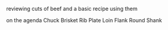 reviewing cuts of beef and a basic recipe using them

on the agenda
Chuck
Brisket
Rib
Plate
Loin
Flank
Round
Shank
